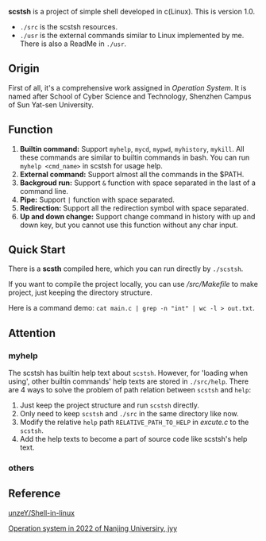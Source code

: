**scstsh** is a project of simple shell developed in c(Linux). This is version 1.0.

- `./src` is the scstsh resources.
- `./usr` is the external commands similar to Linux implemented by me. There is also a ReadMe in `./usr`.

## Origin

First of all, it's a comprehensive work assigned in *Operation System*. It is named after School of Cyber Science and Technology, Shenzhen Campus of Sun Yat-sen University.

## Function

1. **Builtin command:** Support `myhelp`, `mycd`, `mypwd`, `myhistory`, `mykill`. All these commands are similar to builtin commands in bash. You can run `myhelp <cmd_name>` in scstsh for usage help.
2. **External command:** Support almost all the commands in the $PATH.
3. **Backgroud run:** Support `&` function with space separated in the last of a command line.
4. **Pipe:** Support `|` function with space separated.
5. **Redirection:** Support all the redirection symbol with space separated.
6. **Up and down change:** Support change command in history with up and down key, but you cannot use this function without any char input.

## Quick Start

There is a **scsth** compiled here, which you can run directly by `./scstsh`.

If you want to compile the project locally, you can use */src/Makefile* to make project, just keeping the directory structure.

Here is a command demo: `cat main.c | grep -n "int" | wc -l > out.txt`.

## Attention

### myhelp

The scstsh has builtin help text about `scstsh`. However, for 'loading when using', other builtin commands' help texts are stored in `./src/help`. There are 4 ways to solve the problem of path relation between `scstsh` and `help`:

1. Just keep the project structure and run `scstsh` directly.
2. Only need to keep `scstsh` and `./src` in the same directory like now.
3. Modify the relative `help` path `RELATIVE_PATH_TO_HELP` in *excute.c* to the `scstsh`.
4. Add the help texts to become a part of source code like scstsh's help text.

### others

## Reference

[unzeY/Shell-in-linux](https://github.com/SunzeY/Shell-in-linux)

[Operation system in 2022 of Nanjing Universiry, jyy](http://jyywiki.cn/OS/2022/)

